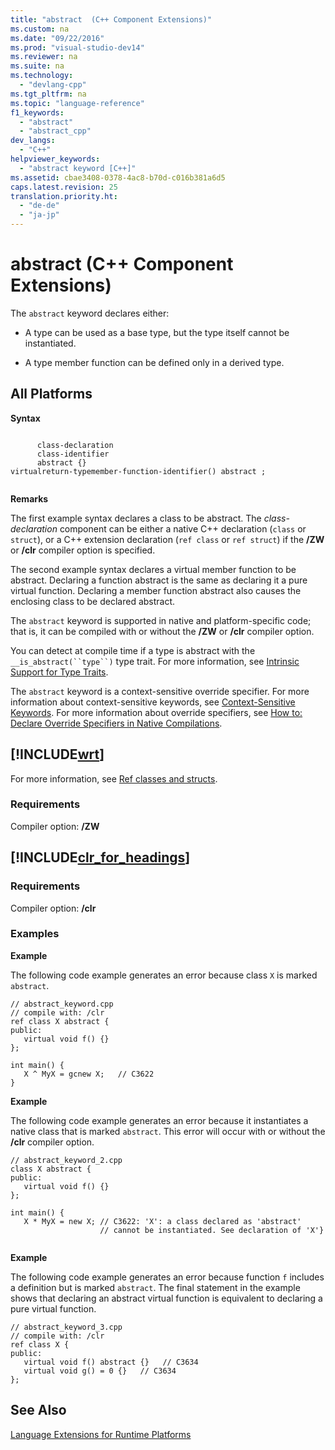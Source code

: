 ```yaml
---
title: "abstract  (C++ Component Extensions)"
ms.custom: na
ms.date: "09/22/2016"
ms.prod: "visual-studio-dev14"
ms.reviewer: na
ms.suite: na
ms.technology: 
  - "devlang-cpp"
ms.tgt_pltfrm: na
ms.topic: "language-reference"
f1_keywords: 
  - "abstract"
  - "abstract_cpp"
dev_langs: 
  - "C++"
helpviewer_keywords: 
  - "abstract keyword [C++]"
ms.assetid: cbae3408-0378-4ac8-b70d-c016b381a6d5
caps.latest.revision: 25
translation.priority.ht: 
  - "de-de"
  - "ja-jp"
---
```

# abstract  (C++ Component Extensions)
The `abstract` keyword declares either:  
  
-   A type can be used as a base type, but the type itself cannot be instantiated.  
  
-   A type member function can be defined only in a derived type.  
  
## All Platforms  
 **Syntax**  
  
```  
  
      class-declaration  
      class-identifier  
      abstract {}  
virtualreturn-typemember-function-identifier() abstract ;  
  
```  
  
 **Remarks**  
  
 The first example syntax declares a class to be abstract. The *class-declaration* component can be either a native C++ declaration (`class` or `struct`), or a C++ extension declaration (`ref class` or `ref struct`) if the **/ZW** or **/clr** compiler option is specified.  
  
 The second example syntax declares a virtual member function to be abstract. Declaring a function abstract is the same as declaring it a pure virtual function. Declaring a member function abstract also causes the enclosing class to be declared abstract.  
  
 The `abstract` keyword is supported in native and platform-specific code; that is, it can be compiled with or without the **/ZW** or **/clr** compiler option.  
  
 You can detect at compile time if a type is abstract with the `__is_abstract(``type``)` type trait. For more information, see [Intrinsic Support for Type Traits](../vs140/compiler-support-for-type-traits--c---component-extensions-.md).  
  
 The `abstract` keyword is a context-sensitive override specifier. For more information about context-sensitive keywords, see [Context-Sensitive Keywords](../vs140/context-sensitive-keywords---c---component-extensions-.md). For more information about override specifiers, see [How to: Declare Override Specifiers in Native Compilations](../vs140/how-to--declare-override-specifiers-in-native-compilations--c---cli-.md).  
  
## [!INCLUDE[wrt](../vs140/includes/wrt_md.md)]  
 For more information, see [Ref classes and structs](http://msdn.microsoft.com/library/windows/apps/hh699870.aspx).  
  
### Requirements  
 Compiler option: **/ZW**  
  
## [!INCLUDE[clr_for_headings](../vs140/includes/clr_for_headings_md.md)]  
  
### Requirements  
 Compiler option: **/clr**  
  
### Examples  
 **Example**  
  
 The following code example generates an error because class `X` is marked `abstract`.  
  
```  
// abstract_keyword.cpp  
// compile with: /clr  
ref class X abstract {  
public:  
   virtual void f() {}  
};  
  
int main() {  
   X ^ MyX = gcnew X;   // C3622  
}  
```  
  
 **Example**  
  
 The following code example generates an error because it instantiates a native class that is marked `abstract`. This error will occur with or without the **/clr** compiler option.  
  
```  
// abstract_keyword_2.cpp  
class X abstract {  
public:  
   virtual void f() {}  
};  
  
int main() {  
   X * MyX = new X; // C3622: 'X': a class declared as 'abstract'  
                    // cannot be instantiated. See declaration of 'X'}  
  
```  
  
 **Example**  
  
 The following code example generates an error because function `f` includes a definition but is marked `abstract`. The final statement in the example shows that declaring an abstract virtual function is equivalent to declaring a pure virtual function.  
  
```  
// abstract_keyword_3.cpp  
// compile with: /clr  
ref class X {  
public:  
   virtual void f() abstract {}   // C3634  
   virtual void g() = 0 {}   // C3634  
};  
```  
  
## See Also  
 [Language Extensions for Runtime Platforms](../vs140/component-extensions-for-runtime-platforms.md)